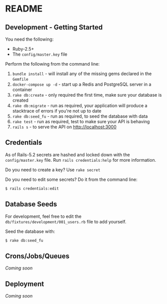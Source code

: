 # README

## Development - Getting Started

You need the following:

* Ruby-2.5+
* The `config/master.key` file

Perform the following from the command line:

1. `bundle install` - will install any of the missing gems declared in the `Gemfile`
1. `docker-compose up -d` - start up a Redis and PostgreSQL server in a container
1. `rake db:create` - only required the first time, make sure your database is created
1. `rake db:migrate` - run as required, your application will produce a stacktrace of errors if you're not up to date
1. `rake db:seed_fu` - run as required, to seed the database with data
1. `rake test` - run as required, test to make sure your API is behaving
1. `rails s` - to serve the API on [http://localhost:3000](http://localhost:3000)

## Credentials

As of Rails-5.2 secrets are hashed and locked down with the `config/master.key` file.  Run `rails credentials:help` for
more information.

Do you need to create a key?  Use `rake secret`

Do you need to edit some secrets?  Do it from the command line:

```bash
$ rails credentials:edit
```

## Database Seeds

For development, feel free to edit the `db/fixtures/development/001_users.rb` file to add yourself.

Seed the database with:

```bash
$ rake db:seed_fu
```

## Crons/Jobs/Queues

_Coming soon_

## Deployment

_Coming soon_
